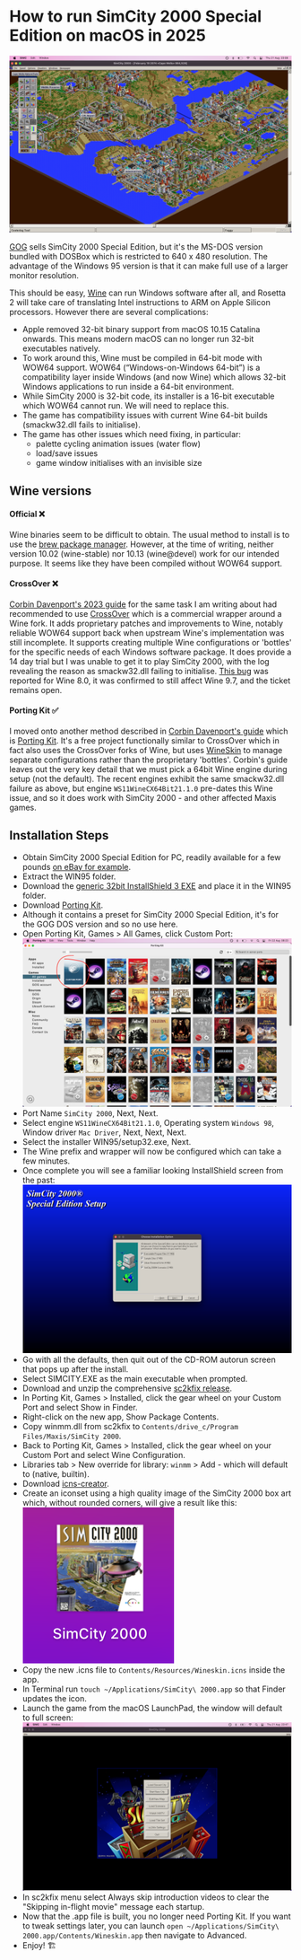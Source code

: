 # How to run SimCity 2000 Special Edition on macOS in 2025

![SC2000 Gameplay](images/sc2000.png)

[GOG](https://www.gog.com/en/game/simcity_2000_special_edition) sells SimCity 2000 Special Edition, but it's the MS-DOS version bundled with DOSBox which is restricted to 640 x 480 resolution. The advantage of the Windows 95 version is that it can make full use of a larger monitor resolution.

This should be easy, [Wine](https://www.winehq.org/) can run Windows software after all, and Rosetta 2 will take care of translating Intel instructions to ARM on Apple Silicon processors. However there are several complications:
- Apple removed 32-bit binary support from macOS 10.15 Catalina onwards. This means modern macOS can no longer run 32-bit executables natively.
- To work around this, Wine must be compiled in 64-bit mode with WOW64 support. WOW64 (“Windows-on-Windows 64-bit”) is a compatibility layer inside Windows (and now Wine) which allows 32-bit Windows applications to run inside a 64-bit environment.
- While SimCity 2000 is 32-bit code, its installer is a 16-bit executable which WOW64 cannot run. We will need to replace this.
- The game has compatibility issues with current Wine 64-bit builds (smackw32.dll fails to initialise).
- The game has other issues which need fixing, in particular:
  - palette cycling animation issues (water flow)
  - load/save issues
  - game window initialises with an invisible size

## Wine versions

#### Official ❌
Wine binaries seem to be difficult to obtain. The usual method to install is to use the [brew package manager](https://formulae.brew.sh/cask/wine-stable). However, at the time of writing, neither version 10.02 (wine-stable) nor 10.13 (wine@devel) work for our intended purpose. It seems like they have been compiled without WOW64 support.

#### CrossOver ❌
[Corbin Davenport's 2023 guide](https://www.spacebar.news/how-to-play-simcity-2000-mac/) for the same task I am writing about had recommended to use [CrossOver](https://www.codeweavers.com/crossover) which is a commercial wrapper around a Wine fork. It adds proprietary patches and improvements to Wine, notably reliable WOW64 support back when upstream Wine's implementation was still incomplete. It supports creating multiple Wine configurations or 'bottles' for the specific needs of each Windows software package. It does provide a 14 day trial but I was unable to get it to play SimCity 2000, with the log revealing the reason as smackw32.dll failing to initialise. [This bug](https://bugs.winehq.org/show_bug.cgi?id=54670) was reported for Wine 8.0, it was confirmed to still affect Wine 9.7, and the ticket remains open.

#### Porting Kit ✅
I moved onto another method described in [Corbin Davenport's guide](https://www.spacebar.news/how-to-play-simcity-2000-mac/) which is [Porting Kit](https://www.portingkit.com/). It's a free project functionally similar to CrossOver which in fact also uses the CrossOver forks of Wine, but uses [WineSkin](https://github.com/The-Wineskin-Project/wineskin-source) to manage separate configurations rather than the proprietary 'bottles'. Corbin's guide leaves out the very key detail that we must pick a 64bit Wine engine during setup (not the default). The recent engines exhibit the same smackw32.dll failure as above, but engine `WS11WineCX64Bit21.1.0` pre-dates this Wine issue, and so it does work with SimCity 2000 - and other affected Maxis games.

## Installation Steps
- Obtain SimCity 2000 Special Edition for PC, readily available for a few pounds [on eBay for example](https://www.ebay.co.uk/sch/i.html?_nkw=SimCity+2000+Special+Edition+PC).
- Extract the WIN95 folder.
- Download the [generic 32bit InstallShield 3 EXE](https://community.pcgamingwiki.com/files/file/111-installshield-3-32-bit-generic-installer/) and place it in the WIN95 folder.
- Download [Porting Kit](https://www.portingkit.com/).
- Although it contains a preset for SimCity 2000 Special Edition, it's for the GOG DOS version and so no use here.
- Open Porting Kit, Games > All Games, click Custom Port:
  ![Porting Kit](images/portingkit.png)
- Port Name `SimCity 2000`, Next, Next.
- Select engine `WS11WineCX64Bit21.1.0`, Operating system `Windows 98`, Window driver `Mac Driver`, Next, Next, Next.
- Select the installer WIN95/setup32.exe, Next.
- The Wine prefix and wrapper will now be configured which can take a few minutes.
- Once complete you will see a familiar looking InstallShield screen from the past:
  ![InstallShield](images/installer.png)
- Go with all the defaults, then quit out of the CD-ROM autorun screen that pops up after the install.
- Select SIMCITY.EXE as the main executable when prompted.
- Download and unzip the comprehensive [sc2kfix release](https://github.com/sc2kfix/sc2kfix).
- In Porting Kit, Games > Installed, click the gear wheel on your Custom Port and select Show in Finder.
- Right-click on the new app, Show Package Contents.
- Copy winmm.dll from sc2kfix to `Contents/drive_c/Program Files/Maxis/SimCity 2000`.
- Back to Porting Kit, Games > Installed, click the gear wheel on your Custom Port and select Wine Configuration.
- Libraries tab > New override for library: `winmm` > Add - which will default to (native, builtin).
- Download [icns-creator](https://github.com/alptugan/icns-creator).
- Create an iconset using a high quality image of the SimCity 2000 box art which, without rounded corners, will give a result like this:  
  ![SC2000 icon](images/icon.png)
- Copy the new .icns file to `Contents/Resources/Wineskin.icns` inside the app.
- In Terminal run `touch ~/Applications/SimCity\ 2000.app` so that Finder updates the icon.
- Launch the game from the macOS LaunchPad, the window will default to full screen:
  ![Fullscreen main menu](images/windowsize.png)
- In sc2kfix menu select Always skip introduction videos to clear the "Skipping in-flight movie" message each startup.
- Now that the .app file is built, you no longer need Porting Kit. If you want to tweak settings later, you can launch `open ~/Applications/SimCity\ 2000.app/Contents/Wineskin.app` then navigate to Advanced.
- Enjoy! 🏗️

